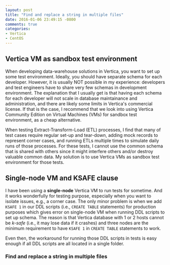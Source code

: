 ```yaml
---
layout: post
title: "Find and replace a string in multiple files"
date: 2016-01-06 23:49:15 -0800
comments: true
categories: 
- Vertica
- CentOS
---
```


## Vertica VM as sandbox test environment

When developing data-warehouse solutions in Vertica, you want to set up some test environment.
Ideally, you should have separate schema for each developer. 
However, it is usually NOT possible in my experience: developers and test engineers have to share very few schemas in development environment. 
The explanation that I usually get is that having each schema for each developer will not scale in database maintainance and administration, and there are likely some limits in Vertica's commercial license. 
If that is the case, I recommend that we look into using Vertica Community Edition on Virtual Machines (VMs) for sandbox test environment, as a cheap alternative.

When testing Extract-Transform-Load (ETL) processes, I find that many of test cases require regular set-up and tear-down, adding mock records to represent corner cases, and running ETLs multiple times to simulate daily runs of those processes. 
For these tests, I cannot use the common schema that is shared with others since it might interfere others and/or destroy valuable common data. 
My solution is to use Vertica VMs as sandbox test environment for those tests. 

## Single-node VM and KSAFE clause

I have been using a **single-node** Vertica VM to run tests for sometime. And it works wonderfully for testing purpose, especially when you want to isolate issues, e.g., a corner case. 
The only minor problem is when we add `KSAFE 1` in our DDL scripts (i.e., `CREATE TABLE` statements) for production purposes which gives error on single-node VM when running DDL scripts to set up schema.
The reason is that Vertica database with 1 or 2 hosts cannot be *k-safe* (i.e., it may lose data if it crashes) and three nodes are the minimum requirement to have `KSAFE 1` in `CREATE TABLE` statements to work.

Even then, the workaround for running those DDL scripts in tests is easy enough if all DDL scripts are all located in a single folder.

### Find and replace a string in multiple files
